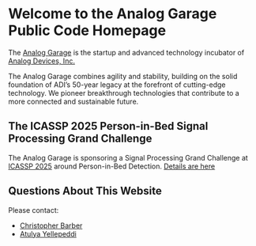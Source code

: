 # Welcome to the Analog Garage Public Code Homepage

The [Analog Garage](https://www.analog.com/en/incubators/analog-garage.html) is the startup and advanced technology incubator of [Analog Devices, Inc.](https://www.analog.com)

The Analog Garage combines agility and stability, building on the solid foundation of ADI’s 50-year legacy at the forefront of cutting-edge 
technology. We pioneer breakthrough technologies that contribute to a more connected and sustainable future.

## The ICASSP 2025 Person-in-Bed Signal Processing Grand Challenge
The Analog Garage is sponsoring a Signal Processing Grand Challenge at [ICASSP 2025](https://2025.ieeeicassp.org/) around Person-in-Bed Detection.
[Details are here](icassp-2025/README.md)

## Questions About This Website
Please contact:
- <a href="&#x6d;&#x61;&#x69;&#x6c;&#x74;&#x6f;&#x3a;&#x63;&#x68;&#x72;&#x69;&#x73;&#x74;&#x6f;&#x70;&#x68;&#x65;&#x72;&#x2e;&#x62;&#x61;&#x72;&#x62;&#x65;&#x72;&#x40;&#x61;&#x6e;&#x61;&#x6c;&#x6f;&#x67;&#x2e;&#x63;&#x6f;&#x6d;">Christopher Barber</a>
- <a href="&#x6d;&#x61;&#x69;&#x6c;&#x74;&#x6f;&#x3a;&#x61;&#x74;&#x75;&#x6c;&#x79;&#x61;&#x2e;&#x79;&#x65;&#x6c;&#x6c;&#x65;&#x70;&#x65;&#x64;&#x64;&#x69;&#x40;&#x61;&#x6e;&#x61;&#x6c;&#x6f;&#x67;&#x2e;&#x63;&#x6f;&#x6d;">Atulya Yellepeddi</a>
